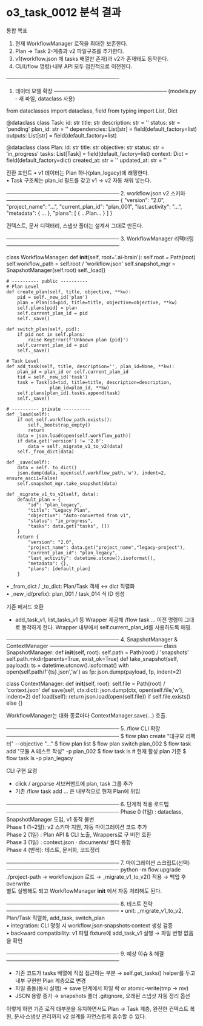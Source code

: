 # o3_task_0012 분석 결과

통합 목표
1. 현재 WorkflowManager 로직을 최대한 보존한다.  
2. Plan → Task 2-계층과 v2 파일구조를 추가한다.  
3. v1(workflow.json 에 tasks 배열만 존재)과 v2가 혼재돼도 동작한다.  
4. CLI(/flow 명령)·내부 API 모두 점진적으로 이전한다.

──────────────────────────────
1. 데이터 모델 확장
──────────────────────────────
(models.py ‑ 새 파일, dataclass 사용)

from dataclasses import dataclass, field
from typing import List, Dict

@dataclass
class Task:
    id: str
    title: str
    description: str = ''
    status: str = 'pending'
    plan_id: str = ''
    dependencies: List[str] = field(default_factory=list)
    outputs: List[str] = field(default_factory=list)

@dataclass
class Plan:
    id: str
    title: str
    objective: str
    status: str = 'in_progress'
    tasks: List[Task] = field(default_factory=list)
    context: Dict = field(default_factory=dict)
    created_at: str = ''
    updated_at: str = ''

전환 포인트
• v1 데이터는 Plan 하나(plan_legacy)에 래핑한다.  
• Task 구조체는 plan_id 필드를 갖고 v1 → v2 자동 채워 넣는다.

──────────────────────────────
2. workflow.json v2 스키마
──────────────────────────────
{
  "version": "2.0",
  "project_name": "...",
  "current_plan_id": "plan_001",
  "last_activity": "...",
  "metadata": { ... },
  "plans": [ { ...Plan... } ]
}

컨텍스트, 문서 디렉터리, 스냅샷 폴더는 설계서 그대로 만든다.

──────────────────────────────
3. WorkflowManager 리팩터링
──────────────────────────────

class WorkflowManager:
    def __init__(self, root='.ai-brain'):
        self.root = Path(root)
        self.workflow_path = self.root / 'workflow.json'
        self.snapshot_mgr = SnapshotManager(self.root)
        self._load()

    # ---------- public ----------
    # Plan Level
    def create_plan(self, title, objective, **kw):
        pid = self._new_id('plan')
        plan = Plan(id=pid, title=title, objective=objective, **kw)
        self.plans[pid] = plan
        self.current_plan_id = pid
        self._save()

    def switch_plan(self, pid):
        if pid not in self.plans:
            raise KeyError(f'Unknown plan {pid}')
        self.current_plan_id = pid
        self._save()

    # Task Level
    def add_task(self, title, description='', plan_id=None, **kw):
        plan_id = plan_id or self.current_plan_id
        tid = self._new_id('task')
        task = Task(id=tid, title=title, description=description,
                    plan_id=plan_id, **kw)
        self.plans[plan_id].tasks.append(task)
        self._save()

    # ---------- private ----------
    def _load(self):
        if not self.workflow_path.exists():
            self._bootstrap_empty()
            return
        data = json.load(open(self.workflow_path))
        if data.get('version') != '2.0':
            data = self._migrate_v1_to_v2(data)
        self._from_dict(data)

    def _save(self):
        data = self._to_dict()
        json.dump(data, open(self.workflow_path,'w'), indent=2, ensure_ascii=False)
        self.snapshot_mgr.take_snapshot(data)

    def _migrate_v1_to_v2(self, data):
        default_plan = {
            "id": "plan_legacy",
            "title": "Legacy Plan",
            "objective": "Auto-converted from v1",
            "status": "in_progress",
            "tasks": data.get("tasks", [])
        }
        return {
            "version": "2.0",
            "project_name": data.get("project_name","legacy-project"),
            "current_plan_id": "plan_legacy",
            "last_activity": datetime.utcnow().isoformat(),
            "metadata": {},
            "plans": [default_plan]
        }

• _from_dict / _to_dict: Plan/Task 객체 ↔ dict 직렬화  
• _new_id(prefix): plan_001 / task_014 식 ID 생성  

기존 메서드 호환
- add_task_v1, list_tasks_v1 등 Wrapper 제공해 /flow task ... 이전 명령이 그대로 동작하게 한다. Wrapper 내부에서 self.current_plan_id를 사용하도록 매핑.

──────────────────────────────
4. SnapshotManager & ContextManager
──────────────────────────────
class SnapshotManager:
    def __init__(self, root):
        self.path = Path(root) / 'snapshots'
        self.path.mkdir(parents=True, exist_ok=True)
    def take_snapshot(self, payload):
        ts = datetime.utcnow().isoformat()
        with open(self.path/f'{ts}.json','w') as fp:
            json.dump(payload, fp, indent=2)

class ContextManager:
    def __init__(self, root):
        self.file = Path(root) / 'context.json'
    def save(self, ctx:dict):
        json.dump(ctx, open(self.file,'w'), indent=2)
    def load(self):
        return json.load(open(self.file)) if self.file.exists() else {}

WorkflowManager는 대화 종료마다 ContextManager.save(...) 호출.

──────────────────────────────
5. /flow CLI 확장
──────────────────────────────
$ flow plan create "대규모 리팩터" --objective "..."
$ flow plan list
$ flow plan switch plan_002
$ flow task add "모듈 A 테스트 작성" -p plan_002
$ flow task ls            # 현재 활성 plan 기준
$ flow task ls -p plan_legacy

CLI 구현 요령
- click / argparse 서브커맨드에 plan, task 그룹 추가  
- 기존 /flow task add ... 은 내부적으로 현재 Plan에 위임

──────────────────────────────
6. 단계적 적용 로드맵
──────────────────────────────
Phase 0 (1일)  : dataclass, SnapshotManager 도입, v1 동작 불변  
Phase 1 (1~2일): v2 스키마 지원, 자동 마이그레이션 코드 추가  
Phase 2 (1일)  : Plan API & CLI 노출, Wrappers로 구 버전 호환  
Phase 3 (1일)  : context.json · documents/ 폴더 통합  
Phase 4 (반복): 테스트, 문서화, 코드정리

──────────────────────────────
7. 마이그레이션 스크립트(선택)
──────────────────────────────
python -m flow.upgrade ./project-path
→ workflow.json 로드 → _migrate_v1_to_v2() 적용 → 백업 후 overwrite  
별도 실행해도 되고 WorkflowManager __init__ 에서 자동 처리해도 된다.

──────────────────────────────
8. 테스트 전략
──────────────────────────────
• unit: _migrate_v1_to_v2, Plan/Task 직렬화, add_task, switch_plan  
• integration: CLI 명령 시 workflow.json·snapshots·context 생성 검증  
• backward compatibility: v1 파일 fixture에 add_task_v1 실행 → 파일 변형 없음을 확인

──────────────────────────────
9. 예상 이슈 & 해결
──────────────────────────────
- 기존 코드가 tasks 배열에 직접 접근하는 부분 → self.get_tasks() helper를 두고 내부 구현만 Plan 계층으로 변경  
- 파일 충돌(동시 실행) → save 단계에서 파일 락 or atomic-write(tmp → mv)  
- JSON 용량 증가 → snapshots 폴더 .gitignore, 오래된 스냅샷 자동 정리 옵션

이렇게 하면 기존 로직 대부분을 유지하면서도 Plan → Task 계층, 완전한 컨텍스트 복원, 문서·스냅샷 관리까지 v2 설계를 자연스럽게 흡수할 수 있다.